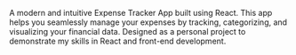 A modern and intuitive Expense Tracker App built using React. This app helps you seamlessly manage your expenses by tracking, categorizing, and visualizing your financial data. Designed as a personal project to demonstrate my skills in React and front-end development.
